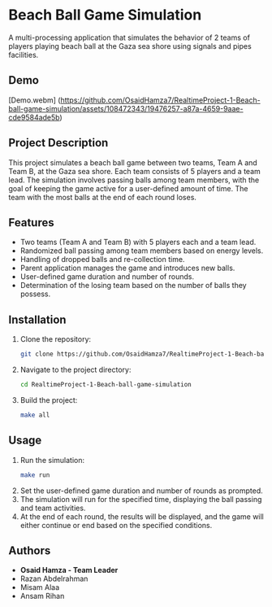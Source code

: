 # Beach Ball Game Simulation

A multi-processing application that simulates the behavior of 2 teams of players playing beach ball at the Gaza sea shore using signals and pipes facilities.

## Demo 

[Demo.webm]  (https://github.com/OsaidHamza7/RealtimeProject-1-Beach-ball-game-simulation/assets/108472343/19476257-a87a-4659-9aae-cde9584ade5b)


## Project Description

This project simulates a beach ball game between two teams, Team A and Team B, at the Gaza sea shore. Each team consists of 5 players and a team lead. The simulation involves passing balls among team members, with the goal of keeping the game active for a user-defined amount of time. The team with the most balls at the end of each round loses.

## Features

- Two teams (Team A and Team B) with 5 players each and a team lead.
- Randomized ball passing among team members based on energy levels.
- Handling of dropped balls and re-collection time.
- Parent application manages the game and introduces new balls.
- User-defined game duration and number of rounds.
- Determination of the losing team based on the number of balls they possess.

## Installation

1. Clone the repository:
    ```bash
    git clone https://github.com/OsaidHamza7/RealtimeProject-1-Beach-ball-game-simulation.git
    ```
2. Navigate to the project directory:
    ```bash
    cd RealtimeProject-1-Beach-ball-game-simulation
    ```
3. Build the project:
    ```bash
    make all
    ``` 

## Usage

1. Run the simulation:
    ```bash
    make run
    ```
2. Set the user-defined game duration and number of rounds as prompted.
3. The simulation will run for the specified time, displaying the ball passing and team activities.
4. At the end of each round, the results will be displayed, and the game will either continue or end based on the specified conditions.


## Authors
* **Osaid Hamza - Team Leader**
* Razan Abdelrahman
* Misam Alaa
* Ansam Rihan

